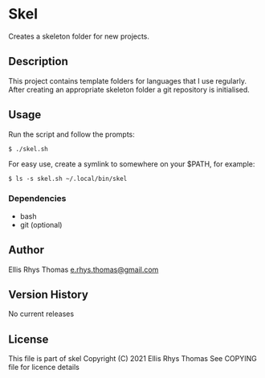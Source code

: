 # Skel

Creates a skeleton folder for new projects.

## Description

This project contains template folders for languages that I use
regularly. After creating an appropriate skeleton folder a git
repository is initialised.

## Usage
Run the script and follow the prompts:

```console
$ ./skel.sh
```
For easy use, create a symlink to somewhere on your $PATH, for example:

```console
$ ls -s skel.sh ~/.local/bin/skel
```
### Dependencies

* bash
* git (optional)

## Author

Ellis Rhys Thomas <e.rhys.thomas@gmail.com>

## Version History

No current releases

## License

This file is part of skel
Copyright (C) 2021 Ellis Rhys Thomas
See COPYING file for licence details
